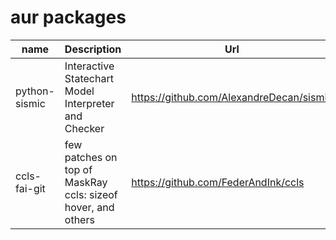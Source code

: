 # aur packages

| name          | Description                                                  | Url                                        |
| ------------- | ------------------------------------------------------------ | ------------------------------------------ |
| python-sismic | Interactive Statechart Model Interpreter and Checker         | <https://github.com/AlexandreDecan/sismic> |
| ccls-fai-git  | few patches on top of MaskRay ccls: sizeof hover, and others | <https://github.com/FederAndInk/ccls>      |
